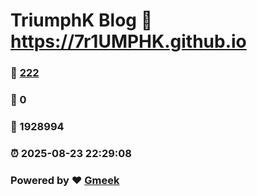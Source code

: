 # TriumphK Blog :link: https://7r1UMPHK.github.io 
### :page_facing_up: [222](https://7r1UMPHK.github.io/tag.html) 
### :speech_balloon: 0 
### :hibiscus: 1928994 
### :alarm_clock: 2025-08-23 22:29:08 
### Powered by :heart: [Gmeek](https://github.com/Meekdai/Gmeek)
